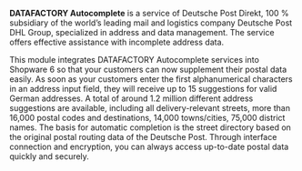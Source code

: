 **DATAFACTORY Autocomplete** is a service of Deutsche Post Direkt, 100 % subsidiary of the world’s leading mail and logistics company Deutsche Post DHL Group, specialized in address and data management.
The service offers effective assistance with incomplete address data.

This module integrates DATAFACTORY Autocomplete services into Shopware 6 so that your customers can now supplement their postal data easily.
As soon as your customers enter the first alphanumerical characters in an address input field, they will receive up to 15 suggestions for valid German addresses.
A total of around 1.2 million different address suggestions are available, including all delivery-relevant streets, more than 16,000 postal codes and destinations, 14,000 towns/cities, 75,000 district names.
The basis for automatic completion is the street directory based on the original postal routing data of the Deutsche Post.
Through interface connection and encryption, you can always access up-to-date postal data quickly and securely.

